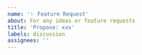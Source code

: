 ```yaml
---
name: '✨ Feature Request'
about: For any ideas or feature requests
title: 'Propose: xxx'
labels: discussion
assignees: ''
---
```


<!-- Please describe your idea as fully as possible -->
